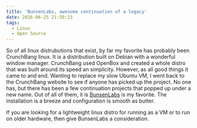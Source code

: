 ```yaml
---
title: 'BunsenLabs, awesome continuation of a legacy'
date: 2016-06-25 21:50:23
tags:
  - Linux
  - Open Source
---
```


So of all linux distrubutions that exist, by far my favorite has probably been CrunchBang linux. It is a distribution built on Debian with a wonderful window manager. CrunchBang used OpenBox and created a whole distro that was built around its speed an simplicity. However, as all good things it came to and end. Wanting to replace my slow Ubuntu VM, I went back to the CrunchBang website to see if anyone has picked up the project. No one has, but there has been a few continuation projects that popped up under a new name. Out of all of them, it is [BunsenLabs](https://www.bunsenlabs.org) is my favorite. The installation is a breeze and configuration is smooth as butter.

If you are looking for a lightweight linux distro for running as a VM or to run on older hardware, then give BunsenLabs a consideration.